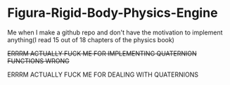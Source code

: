 # Figura-Rigid-Body-Physics-Engine 
Me when I make a github repo and don't have the motivation to implement anything(I read 15 out of 18 chapters of the physics book)


~~ERRRM ACTUALLY FUCK ME FOR IMPLEMENTING QUATERNION FUNCTIONS WRONG~~

ERRRM ACTUALLY FUCK ME FOR DEALING WITH QUATERNIONS
